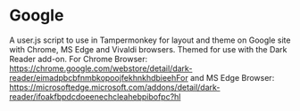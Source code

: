 # Google
A user.js script to use in Tampermonkey for layout and theme on Google site with Chrome, MS Edge and Vivaldi browsers.
Themed for use with the Dark Reader add-on. For Chrome Browser: https://chrome.google.com/webstore/detail/dark-reader/eimadpbcbfnmbkopoojfekhnkhdbieehFor and MS Edge Browser: https://microsoftedge.microsoft.com/addons/detail/dark-reader/ifoakfbpdcdoeenechcleahebpibofpc?hl

